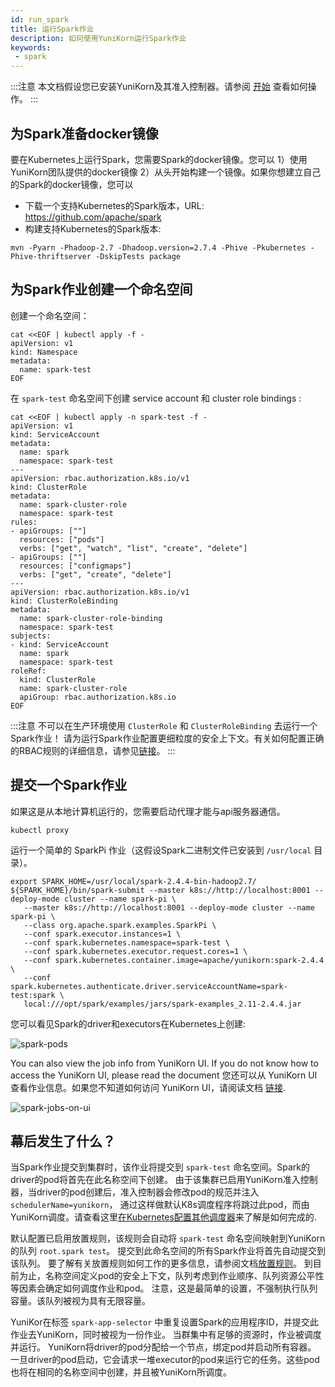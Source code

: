 ```yaml
---
id: run_spark
title: 运行Spark作业
description: 如何使用YuniKorn运行Spark作业
keywords:
 - spark
---
```


<!--
Licensed to the Apache Software Foundation (ASF) under one
or more contributor license agreements.  See the NOTICE file
distributed with this work for additional information
regarding copyright ownership.  The ASF licenses this file
to you under the Apache License, Version 2.0 (the
"License"); you may not use this file except in compliance
with the License.  You may obtain a copy of the License at

  http://www.apache.org/licenses/LICENSE-2.0

Unless required by applicable law or agreed to in writing,
software distributed under the License is distributed on an
"AS IS" BASIS, WITHOUT WARRANTIES OR CONDITIONS OF ANY
KIND, either express or implied.  See the License for the
specific language governing permissions and limitations
under the License.
-->

:::注意
本文档假设您已安装YuniKorn及其准入控制器。请参阅 [开始](../../get_started/get_started.md) 查看如何操作。
:::

## 为Spark准备docker镜像

要在Kubernetes上运行Spark，您需要Spark的docker镜像。您可以
1）使用YuniKorn团队提供的docker镜像
2）从头开始构建一个镜像。如果你想建立自己的Spark的docker镜像，您可以
* 下载一个支持Kubernetes的Spark版本，URL: https://github.com/apache/spark
* 构建支持Kubernetes的Spark版本:
```shell script
mvn -Pyarn -Phadoop-2.7 -Dhadoop.version=2.7.4 -Phive -Pkubernetes -Phive-thriftserver -DskipTests package
```

## 为Spark作业创建一个命名空间

创建一个命名空间：

```shell script
cat <<EOF | kubectl apply -f -
apiVersion: v1
kind: Namespace
metadata:
  name: spark-test
EOF
```

在 `spark-test` 命名空间下创建 service account 和 cluster role bindings :

```shell script
cat <<EOF | kubectl apply -n spark-test -f -
apiVersion: v1
kind: ServiceAccount
metadata:
  name: spark
  namespace: spark-test
---
apiVersion: rbac.authorization.k8s.io/v1
kind: ClusterRole
metadata:
  name: spark-cluster-role
  namespace: spark-test
rules:
- apiGroups: [""]
  resources: ["pods"]
  verbs: ["get", "watch", "list", "create", "delete"]
- apiGroups: [""]
  resources: ["configmaps"]
  verbs: ["get", "create", "delete"]
---
apiVersion: rbac.authorization.k8s.io/v1
kind: ClusterRoleBinding
metadata:
  name: spark-cluster-role-binding
  namespace: spark-test
subjects:
- kind: ServiceAccount
  name: spark
  namespace: spark-test
roleRef:
  kind: ClusterRole
  name: spark-cluster-role
  apiGroup: rbac.authorization.k8s.io
EOF
```

:::注意
不可以在生产环境使用 `ClusterRole` 和 `ClusterRoleBinding` 去运行一个Spark作业！
请为运行Spark作业配置更细粒度的安全上下文。有关如何配置正确的RBAC规则的详细信息，请参见[链接](https://kubernetes.io/docs/reference/access-authn-authz/rbac/)。
:::

## 提交一个Spark作业

如果这是从本地计算机运行的，您需要启动代理才能与api服务器通信。
```shell script
kubectl proxy
```

运行一个简单的 SparkPi 作业（这假设Spark二进制文件已安装到 `/usr/local` 目录）。
```shell script
export SPARK_HOME=/usr/local/spark-2.4.4-bin-hadoop2.7/
${SPARK_HOME}/bin/spark-submit --master k8s://http://localhost:8001 --deploy-mode cluster --name spark-pi \
   --master k8s://http://localhost:8001 --deploy-mode cluster --name spark-pi \
   --class org.apache.spark.examples.SparkPi \
   --conf spark.executor.instances=1 \
   --conf spark.kubernetes.namespace=spark-test \
   --conf spark.kubernetes.executor.request.cores=1 \
   --conf spark.kubernetes.container.image=apache/yunikorn:spark-2.4.4 \
   --conf spark.kubernetes.authenticate.driver.serviceAccountName=spark-test:spark \
   local:///opt/spark/examples/jars/spark-examples_2.11-2.4.4.jar
```

您可以看见Spark的driver和executors在Kubernetes上创建:

![spark-pods](./../../assets/spark-pods.png)

You can also view the job info from YuniKorn UI. If you do not know how to access the YuniKorn UI, please read the document
您还可以从 YuniKorn UI 查看作业信息。如果您不知道如何访问 YuniKorn UI，请阅读文档
[链接](../../get_started/get_started.md#access-the-web-ui).

![spark-jobs-on-ui](./../../assets/spark-jobs-on-ui.png)

## 幕后发生了什么？

当Spark作业提交到集群时，该作业将提交到 `spark-test` 命名空间。Spark的driver的pod将首先在此名称空间下创建。
由于该集群已启用YuniKorn准入控制器，当driver的pod创建后，准入控制器会修改pod的规范并注入 `schedulerName=yunikorn`，
通过这样做默认K8s调度程序将跳过此pod，而由YuniKorn调度。请查看这里[在Kubernetes配置其他调度器](https://kubernetes.io/docs/tasks/extend-kubernetes/configure-multiple-schedulers/)来了解是如何完成的.

默认配置已启用放置规则，该规则会自动将 `spark-test` 命名空间映射到YuniKorn的队列 `root.spark test`。
提交到此命名空间的所有Spark作业将首先自动提交到该队列。
要了解有关放置规则如何工作的更多信息，请参阅文档[放置规则](user_guide/placement_rules.md)。
到目前为止，名称空间定义pod的安全上下文，队列考虑到作业顺序、队列资源公平性等因素会确定如何调度作业和pod。
注意，这是最简单的设置，不强制执行队列容量。该队列被视为具有无限容量。

YuniKor在标签 `spark-app-selector` 中重复设置Spark的应用程序ID，并提交此作业去YuniKorn，同时被视为一份作业。
当群集中有足够的资源时，作业被调度并运行。
YuniKorn将driver的pod分配给一个节点，绑定pod并启动所有容器。
一旦driver的pod启动，它会请求一堆executor的pod来运行它的任务。这些pod也将在相同的名称空间中创建，并且被YuniKorn所调度。
